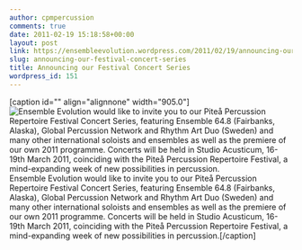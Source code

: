 ```yaml
---
author: cpmpercussion
comments: true
date: 2011-02-19 15:18:58+00:00
layout: post
link: https://ensembleevolution.wordpress.com/2011/02/19/announcing-our-festival-concert-series/
slug: announcing-our-festival-concert-series
title: Announcing our Festival Concert Series
wordpress_id: 151
---
```


[caption id="" align="alignnone" width="905.0"]![Ensemble Evolution would like to invite you to our Piteå Percussion Repertoire Festival Concert Series, featuring Ensemble 64.8 (Fairbanks, Alaska), Global Percussion Network and Rhythm Art Duo (Sweden) and many other international soloists and ensembles as well as the premiere of our own 2011 programme. Concerts will be held in Studio Acusticum, 16-19th March 2011, coinciding with the Piteå Percussion Repertoire Festival, a mind-expanding week of new possibilities in percussion.](https://ensembleevolution.files.wordpress.com/2011/02/aeef6-img.jpg) Ensemble Evolution would like to invite you to our Piteå Percussion Repertoire Festival Concert Series, featuring Ensemble 64.8 (Fairbanks, Alaska), Global Percussion Network and Rhythm Art Duo (Sweden) and many other international soloists and ensembles as well as the premiere of our own 2011 programme. Concerts will be held in Studio Acusticum, 16-19th March 2011, coinciding with the Piteå Percussion Repertoire Festival, a mind-expanding week of new possibilities in percussion.[/caption]
